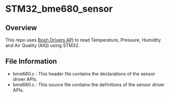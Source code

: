 # STM32_bme680_sensor

## Overview
This repo uses [Bosh Drivers API](https://github.com/BoschSensortec/BME680_driver) to read Temperature, Pressure, Humidity and Air Quality (AIQ) using STM32.

## File Information
* bme680.c : This header file contains the declarations of the sensor driver APIs.
* bme680.c : This source file contains the definitions of the sensor driver APIs.

